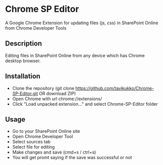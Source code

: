 Chrome SP Editor
==
A Google Chrome Extension for updating files (js, css) in SharePoint Online from Chrome Developer Tools

## Description

Editing files in SharePoint Online from any device which has Chrome desktop browser.

## Installation

* Clone the repository (git clone https://github.com/tavikukko/Chrome-SP-Editor.git OR download ZIP)
* Open Chrome with url chrome://extensions/
* Click "Load unpacked extension..." and select Chrome-SP-Editor folder

## Usage

* Go to your SharePoint Online site
* Open Chrome Developer Tool
* Select sources tab
* Select file for editing
* Make changes and save (cmd+s / ctrl+s)
* You will get promt saying if the save was successful or not
